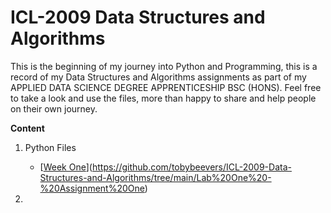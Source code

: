 # ICL-2009 Data Structures and Algorithms

This is the beginning of my journey into Python and Programming, this is a record of my Data Structures and Algorithms assignments as part of my APPLIED DATA SCIENCE DEGREE APPRENTICESHIP BSC (HONS). Feel free to take a look and use the files, more than happy to share and help people on their own journey.

**Content**
1. Python Files
   * [[Week One](https://github.com/tobybeevers/ICL-2010-Introduction-to-Data-Analytics/tree/main/Jupyter%20Notebooks/Week%20One)](https://github.com/tobybeevers/ICL-2009-Data-Structures-and-Algorithms/tree/main/Lab%20One%20-%20Assignment%20One)
  
2. 

 
